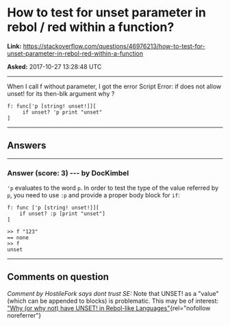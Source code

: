 # How to test for unset parameter in rebol / red within a function?

**Link:**
<https://stackoverflow.com/questions/46976213/how-to-test-for-unset-parameter-in-rebol-red-within-a-function>

**Asked:** 2017-10-27 13:28:48 UTC

------------------------------------------------------------------------

When I call f without parameter, I got the error Script Error: if does
not allow unset! for its then-blk argument why ?

    f: func['p [string! unset!]][
         if unset? 'p print "unset"
    ]

------------------------------------------------------------------------

## Answers

------------------------------------------------------------------------

### Answer (score: 3) --- by DocKimbel

`'p` evaluates to the word `p`. In order to test the type of the value
referred by `p`, you need to use `:p` and provide a proper body block
for `if`:

    f: func ['p [string! unset!]][
        if unset? :p [print "unset"]
    ]

    >> f "123"
    == none
    >> f
    unset

------------------------------------------------------------------------

## Comments on question

*Comment by HostileFork says dont trust SE:* Note that UNSET! as a
\"value\" (which can be appended to blocks) is problematic. This may be
of interest: [\"Why (or why not) have UNSET! in Rebol-like
Languages\"](https://forum.rebol.info/t/why-or-why-not-have-unset-in-rebol-like-languages/113){rel="nofollow noreferrer"}
